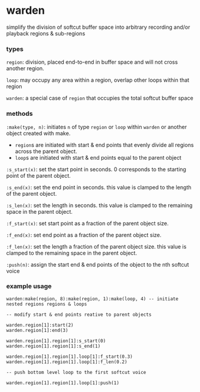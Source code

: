 # warden

simplify the division of softcut buffer space into arbitrary recording and/or playback regions & sub-regions

### types

`region`: division, placed end-to-end in buffer space and will not cross another region.

`loop`: may occupy any area within a region, overlap other loops within that region

`warden`: a special case of `region` that occupies the total softcut buffer space

### methods

`:make(type, n)`: initiates `n` of type `region` or `loop` within `warden` or another object created with make. 
  - `region`s are initiated with start & end points that evenly divide all regions across the parent object.
  - `loop`s are initiated with start & end points equal to the parent object

`:s_start(x)`: set the start point in seconds. 0 corresponds to the starting point of the parent object.

`:s_end(x)`: set the end point in seconds. this value is clamped to the length of the parent object.

`:s_len(x)`: set the length in seconds. this value is clamped to the remaining space in the parent object.

`:f_start(x)`: set start point as a fraction of the parent object size.

`:f_end(x)`: set end point as a fraction of the parent object size.

`:f_len(x)`: set the length a fraction of the parent object size. this value is clamped to the remaining space in the parent object.

`:push(n)`: assign the start end & end points of the object to the nth softcut voice

### example usage

```
warden:make(region, 8):make(region, 1):make(loop, 4) -- initiate nested regions regions & loops

-- modify start & end points reative to parent objects

warden.region[1]:start(2)
warden.region[1]:end(3)

warden.region[1].region[1]:s_start(0)
warden.region[1].region[1]:s_end(1)

warden.region[1].region[1].loop[1]:f_start(0.3)
warden.region[1].region[1].loop[1]:f_len(0.2)

-- push bottom level loop to the first softcut voice

warden.region[1].region[1].loop[1]:push(1)

```
